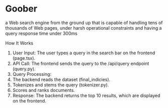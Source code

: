 # Goober
a Web search engine from the ground up that is capable of handling tens of thousands of Web pages, under harsh operational constraints and having a query response time under 300ms 

How It Works
1. User Input: The user types a query in the search bar on the frontend (page.tsx).
2. API Call: The frontend sends the query to the /api/query endpoint (query.py).
3. Query Processing:
4. The backend reads the dataset (final_indicies).
5. Tokenizes and stems the query (tokenizer.py).
6. Scores and ranks documents.
7. Response: The backend returns the top 10 results, which are displayed on the frontend.
